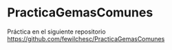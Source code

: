 # PracticaGemasComunes
Práctica en el siguiente repositorio
https://github.com/fewilchesc/PracticaGemasComunes

